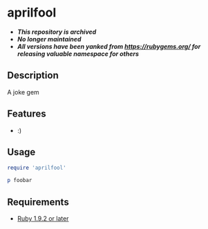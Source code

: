 aprilfool
=============

* ***This repository is archived***
* ***No longer maintained***
* ***All versions have been yanked from https://rubygems.org/ for releasing valuable namespace for others***

Description
-----------

A joke gem

Features
--------

* :)

Usage
-----

```ruby
require 'aprilfool'

p foobar
```

Requirements
-------------

* [Ruby 1.9.2 or later](http://travis-ci.org/#!/kachick/aprilfool)
